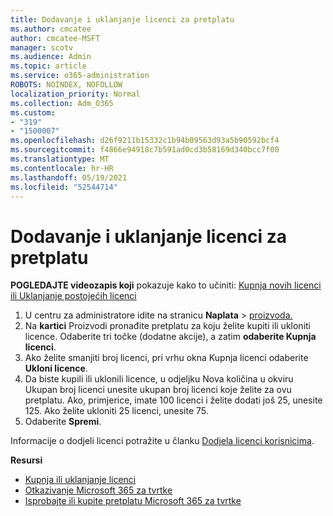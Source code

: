 ```yaml
---
title: Dodavanje i uklanjanje licenci za pretplatu
ms.author: cmcatee
author: cmcatee-MSFT
manager: scotv
ms.audience: Admin
ms.topic: article
ms.service: o365-administration
ROBOTS: NOINDEX, NOFOLLOW
localization_priority: Normal
ms.collection: Adm_O365
ms.custom:
- "319"
- "1500007"
ms.openlocfilehash: d26f9211b15332c1b94b09563d93a5b90592bcf4
ms.sourcegitcommit: f4866e94918c7b591ad0cd3b58169d340bcc7f00
ms.translationtype: MT
ms.contentlocale: hr-HR
ms.lasthandoff: 05/19/2021
ms.locfileid: "52544714"
---
```

# <a name="add-or-remove-licenses-for-your-subscription"></a>Dodavanje i uklanjanje licenci za pretplatu

**POGLEDAJTE videozapis koji** pokazuje kako to učiniti: [Kupnja novih licenci](https://go.microsoft.com/fwlink/p/?linkid=2154857) [ili Uklanjanje postojećih licenci](https://go.microsoft.com/fwlink/p/?linkid=2154938)

1. U centru za administratore idite na stranicu **Naplata**  >  [proizvoda.](https://go.microsoft.com/fwlink/p/?linkid=842054)
2. Na **kartici** Proizvodi pronađite pretplatu za koju želite kupiti ili ukloniti licence. Odaberite tri točke (dodatne akcije), a zatim **odaberite Kupnja licenci**.
3. Ako želite smanjiti broj licenci, pri vrhu  okna Kupnja licenci odaberite **Ukloni licence**.
4. Da biste kupili ili  uklonili licence, u odjeljku Nova količina u okviru Ukupan broj licenci unesite ukupan broj licenci koje želite za ovu pretplatu.  Ako, primjerice, imate 100 licenci i želite dodati još 25, unesite 125. Ako želite ukloniti 25 licenci, unesite 75.
5. Odaberite **Spremi**.

Informacije o dodjeli licenci potražite u članku [Dodjela licenci korisnicima](/microsoft-365/admin/manage/assign-licenses-to-users).

**Resursi**
  
- [Kupnja ili uklanjanje licenci](/microsoft-365/commerce/licenses/buy-licenses)
- [Otkazivanje Microsoft 365 za tvrtke](/microsoft-365/commerce/subscriptions/cancel-your-subscription)
- [Isprobajte ili kupite pretplatu Microsoft 365 za tvrtke](/microsoft-365/commerce/try-or-buy-microsoft-365)